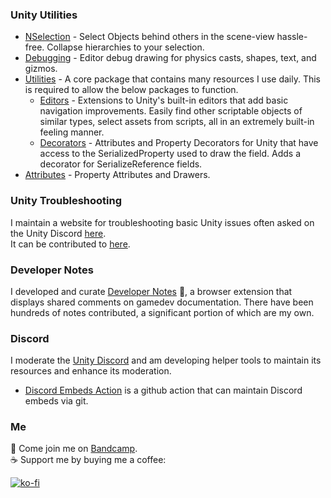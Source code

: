 ### Unity Utilities
- [NSelection](https://github.com/vertxxyz/NSelection) -
Select Objects behind others in the scene-view hassle-free. Collapse hierarchies to your selection.
- [Debugging](https://github.com/vertxxyz/Vertx.Debugging) -
Editor debug drawing for physics casts, shapes, text, and gizmos.
- [Utilities](https://github.com/vertxxyz/Vertx.Utilities) -
A core package that contains many resources I use daily. This is required to allow the below packages to function.
  - [Editors](https://github.com/vertxxyz/Vertx.Editors) -
  Extensions to Unity's built-in editors that add basic navigation improvements. Easily find other scriptable objects of similar types, select assets from scripts, all in an extremely built-in feeling manner.
  - [Decorators](https://github.com/vertxxyz/Vertx.Decorators) -
  Attributes and Property Decorators for Unity that have access to the SerializedProperty used to draw the field. Adds a decorator for SerializeReference fields.
- [Attributes](https://github.com/vertxxyz/Vertx.Attributes) -
Property Attributes and Drawers.

### Unity Troubleshooting
I maintain a website for troubleshooting basic Unity issues often asked on the Unity Discord [here](https://help.vertx.xyz).  
It can be contributed to [here](https://github.com/vertxxyz/help.vertx.xyz).  

### Developer Notes
I developed and curate [Developer Notes](https://github.com/Developer-Notes-Extension) 💬, a browser extension that displays shared comments on gamedev documentation. There have been hundreds of notes contributed, a significant portion of which are my own.

### Discord
I moderate the [Unity Discord](https://discord.gg/unity) and am developing helper tools to maintain its resources and enhance its moderation.  
- [Discord Embeds Action](https://github.com/vertxxyz/discord-embeds-action) is a github action that can maintain Discord embeds via git.

### Me
🎵 Come join me on [Bandcamp](https://bandcamp.com/vertx).  
☕ Support me by buying me a coffee:  

[![ko-fi](https://ko-fi.com/img/githubbutton_sm.svg)](https://ko-fi.com/Z8Z42ZYHB)
